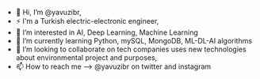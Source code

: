 - 👋 Hi, I’m @yavuzibr,
- ⚡ I'm a Turkish electric-electronic engineer,
- 👀 I’m interested in AI, Deep Learning, Machine Learning
- 🌱 I’m currently learning Python, mySQL, MongoDB, ML-DL-AI algorithms
- 💞️ I’m looking to collaborate on tech companies uses new technologies about environmental project and purposes,
- 📫 How to reach me --> @yavuzibr on twitter and instagram

<!---
yavuzibr/yavuzibr is a ✨ special ✨ repository because its `README.md` (this file) appears on your GitHub profile.
You can click the Preview link to take a look at your changes.
--->

